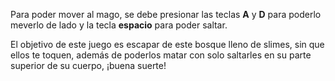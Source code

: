 Para poder mover al mago, se debe presionar las teclas  **A** y **D** para poderlo meverlo de lado y la tecla **espacio** para poder saltar.

El objetivo de este juego es escapar de este bosque lleno de slimes, sin que ellos te toquen, además de poderlos matar con solo saltarles en su parte superior de su cuerpo, ¡buena suerte!
